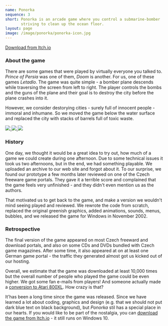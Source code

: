 ```yaml
---
name: Ponorka
sequence: 3
short: Ponorka is an arcade game where you control a submarine-bomber
       striving to clean up the ocean floor.
layout: page
image: /image/ponorka/ponorka-icon.jpg
---
```

[Download from Itch.io](https://trionteam.itch.io/ponorka)

### About the game

There are some games that were played by virtually everyone you talked to.
_Prince of Persia_ was one of them, _Doom_ is another. For us, one of these
games _Letadlo_. The game was quite simple - a bomber plane descends while
traversing the screen from left to right. The player controls the bombs and
the guns of the plane and their goal is to destroy the city before the plane
crashes into it.

However, we consider destorying cities - surely full of innocent people -
immoral and inhumane. So we moved the game below the water surface and replaced
the city with stacks of barrels full of toxic waste.

<div class="images">
  <a href="{{ "/image/ponorka/screen-1.jpg" | relative_url }}">
    <img src="{{ "/image/ponorka/screen-1-small.png" | relative_url }}">
  </a>
  <a href="{{ "/image/ponorka/screen-2.jpg" | relative_url }}">
    <img src="{{ "/image/ponorka/screen-2-small.png" | relative_url }}">
  </a>
  <a href="{{ "/image/ponorka/screen-3.jpg" | relative_url }}">
    <img src="{{ "/image/ponorka/screen-3-small.png" | relative_url }}">
  </a>
</div>

### History

One day, we thought it would be a great idea to try out, how much of a game we
could create during one afternoon. Due to some technical issues it took us two
afternoons, but in the end, we had something playable. We uploaded an archive
to our web site and forgot about it. To our surprise, we found our prototype a
few months later reviewed on one of the Czech freeware game portals. They gave
it a terrible score and complained that the game feels very unfinished - and
they didn't even mention us as the authors.

That motivated us to get back to the game, and make a version we wouldn't mind
seeing played and reviewed. We rewrote the code from scratch, replaced the
original greenish graphics, added animations, sounds, menus, bubbles, and we
released the game for Windows in November 2002. 

### Retrospective

The final version of the game appeared on
most Czech freeward and download portals, and also on some CDs and DVDs bundled
with Czech game magazines. After some time, it also appeared at on at least one
German game portal - the traffic they generated almost got us kicked out of our
hosting.

Overall, we estimate that the game was downloaded at least 10,000 times but the
overall number of people who played the game could be even higher. We got some
fan e-mails from players! And someone actually made a [conversion to Atari
800XL](http://abbuc.de/~bunsen/OcDetox.html). How crazy is that?

It'has been a long time since the game was released. Since we have learned a lot
about coding, graphics and design (e.g. that we should not put dark blue text on
black background), but _Ponorka_ stil has a special place in our hearts. If you
would like to be part of the nostalgia, you can [download the game from
Itch.io](https://trionteam.itch.io/ponorka) - it still runs on Windows 10.
